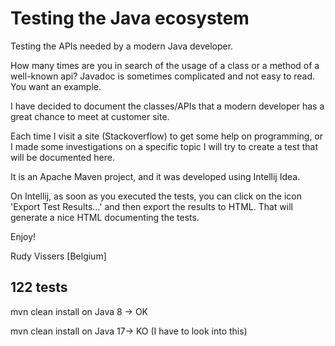 # Testing the Java ecosystem

Testing the APIs needed by a modern Java developer.

How many times are you in search of the usage of a class or a method of a well-known api?
Javadoc is sometimes complicated and not easy to read. You want an example.

I have decided to document the classes/APIs that a modern developer has a great chance to meet at customer site.

Each time I visit a site (Stackoverflow) to get some help on programming, or I made some investigations on a specific topic I will try to create a test that will be documented here.

It is an Apache Maven project, and it was developed using Intellij Idea.

On Intellij, as soon as you executed the tests, you can click on the icon 'Export Test Results...' and then export the results to HTML.
That will generate a nice HTML documenting the tests.  

Enjoy! 

Rudy Vissers [Belgium]

122 tests 
-
mvn clean install on Java 8 -> OK

mvn clean install on Java 17-> KO
(I have to look into this)
